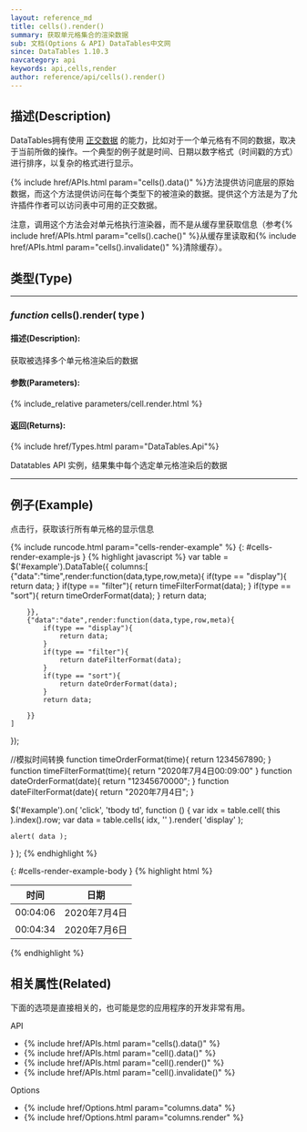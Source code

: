 ```yaml
---
layout: reference_md
title: cells().render()
summary: 获取单元格集合的渲染数据
sub: 文档(Options & API) DataTables中文网
since: DataTables 1.10.3
navcategory: api
keywords: api,cells,render
author: reference/api/cells().render()
---
```


## 描述(Description)

DataTables拥有使用 [正交数据](orthogonal-data) 的能力，比如对于一个单元格有不同的数据，取决于当前所做的操作。一个典型的例子就是时间、日期以数字格式（时间戳的方式）进行排序，以复杂的格式进行显示。

{% include href/APIs.html param="cells().data()" %}方法提供访问底层的原始数据，而这个方法提供访问在每个类型下的被渲染的数据。提供这个方法是为了允许插件作者可以访问表中可用的正交数据。

注意，调用这个方法会对单元格执行渲染器，而不是从缓存里获取信息（参考{% include href/APIs.html param="cells().cache()" %}从缓存里读取和{% include href/APIs.html param="cells().invalidate()" %}清除缓存）。




## 类型(Type)

---

### _function_ **cells().render( type )**

#### 描述(Description):

获取被选择多个单元格渲染后的数据
     
#### 参数(Parameters):
{% include_relative parameters/cell.render.html %}

#### 返回(Returns):

{% include href/Types.html param="DataTables.Api"%}

Datatables API 实例，结果集中每个选定单元格渲染后的数据

--- 
    
## 例子(Example)


点击行，获取该行所有单元格的显示信息

{% include runcode.html param="cells-render-example" %}
{: #cells-render-example-js }
{% highlight javascript %}
var table = $('#example').DataTable({
    columns:[
        {"data":"time",render:function(data,type,row,meta){
            if(type == "display"){
                return data;
            }
            if(type == "filter"){
                return timeFilterFormat(data);
            }
            if(type == "sort"){
                return timeOrderFormat(data);
            }
            return data;

        }},
        {"data":"date",render:function(data,type,row,meta){
            if(type == "display"){
                return data;
            }
            if(type == "filter"){
                return dateFilterFormat(data);
            }
            if(type == "sort"){
                return dateOrderFormat(data);
            }
            return data;

        }}
    ]
});

//模拟时间转换
function timeOrderFormat(time){
    return 1234567890;
}
function timeFilterFormat(time){
    return "2020年7月4日00:09:00"
}
function dateOrderFormat(date){
    return "12345670000";
}
function dateFilterFormat(date){
    return "2020年7月4日";
}
 
$('#example').on( 'click', 'tbody td', function () {
    var idx = table.cell( this ).index().row;
    var data = table.cells( idx, '' ).render( 'display' );
 
    alert( data );
} );
{% endhighlight %}

{: #cells-render-example-body }
{% highlight html %}
  <table id="example" class="display">
        <thead>
            <tr>
                <th>时间</th>
                <th>日期</th>
            </tr>
        </thead>
        <tbody>
            <tr>
                <td>00:04:06</td>
                <td>2020年7月4日</td>
            </tr>
            <tr>
                <td>00:04:34</td>
                <td>2020年7月6日</td>
            </tr>
        </tbody>
    </table>
{% endhighlight %}





## 相关属性(Related)
下面的选项是直接相关的，也可能是您的应用程序的开发非常有用。

API

- {% include href/APIs.html param="cells().data()" %}
- {% include href/APIs.html param="cell().data()" %}
- {% include href/APIs.html param="cell().render()" %}
- {% include href/APIs.html param="cell().invalidate()" %}

Options

- {% include href/Options.html param="columns.data" %}
- {% include href/Options.html param="columns.render" %}



[orthogonal-data]: https://datatables.net/manual/orthogonal-data
